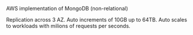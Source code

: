 <!-- DocumentDB -->

AWS implementation of MongoDB (non-relational)

<!-- Terms -->

<!-- Operation -->

<!-- Performance -->

Replication across 3 AZ.
Auto increments of 10GB up to 64TB.
Auto scales to workloads with milions of requests per seconds.

<!-- Pricing -->

<!-- Security -->

<!-- Test -->
